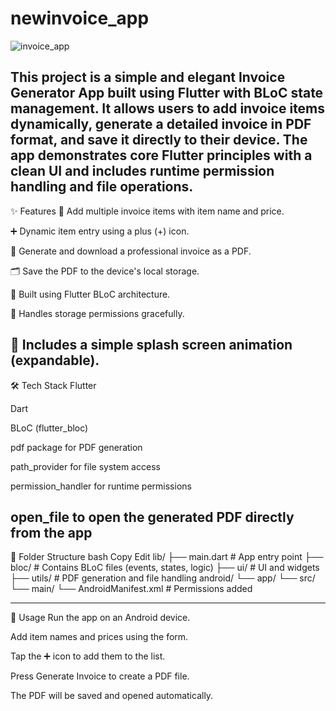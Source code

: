 # newinvoice_app




![invoice_app](https://github.com/user-attachments/assets/fe12ab77-1bbd-4683-af5f-2bea6e77544f)





This project is a simple and elegant Invoice Generator App built using Flutter with BLoC state management. It allows users to add invoice items dynamically, generate a detailed invoice in PDF format, and save it directly to their device. The app demonstrates core Flutter principles with a clean UI and includes runtime permission handling and file operations.
-----------------------------------------------------------------------------------------------------------------------

✨ Features
📌 Add multiple invoice items with item name and price.

➕ Dynamic item entry using a plus (+) icon.

📄 Generate and download a professional invoice as a PDF.

🗂️ Save the PDF to the device's local storage.

🎯 Built using Flutter BLoC architecture.

🔐 Handles storage permissions gracefully.

🚀 Includes a simple splash screen animation (expandable).
-------------------------------------------------------------------------------------------------------------------

🛠️ Tech Stack
Flutter

Dart

BLoC (flutter_bloc)

pdf package for PDF generation

path_provider for file system access

permission_handler for runtime permissions

open_file to open the generated PDF directly from the app
--------------------------------------------------------------------------------------------------------------------

📁 Folder Structure
bash
Copy
Edit
lib/
├── main.dart               # App entry point
├── bloc/                   # Contains BLoC files (events, states, logic)
├── ui/                     # UI and widgets
├── utils/                  # PDF generation and file handling
android/
└── app/
    └── src/
        └── main/
            └── AndroidManifest.xml  # Permissions added

---------------------------------------------------------------------------------------------------------------------
📝 Usage
Run the app on an Android device.

Add item names and prices using the form.

Tap the ➕ icon to add them to the list.

Press Generate Invoice to create a PDF file.

The PDF will be saved and opened automatically.

 
 
